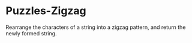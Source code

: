 # Puzzles-Zigzag
Rearrange the characters of a string into a zigzag pattern, and return the newly formed string.
